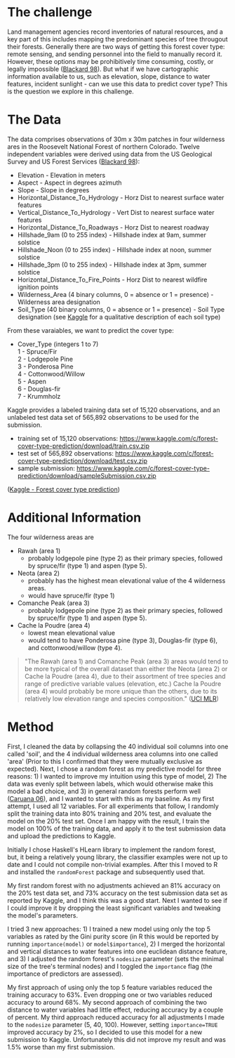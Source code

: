 # The challenge

Land management agencies record inventories of natural resources, and a key
part of this includes mapping the predominant species of tree througout their
forests.  Generally there are two ways of getting this forest cover type:
remote sensing, and sending personnel into the field to manually record it.
However, these options may be prohibitively time consuming, costly, or legally
impossible ([Blackard 98][]).  But what if we have cartographic information
available to us, such as elevation, slope, distance to water features, incident
sunlight - can we use this data to predict cover type?  This is the question we
explore in this challenge.


# The Data

The data comprises observations of 30m x 30m patches in four wilderness ares in
the Roosevelt National Forest of northern Colorado.  Twelve independent
variables were derived using data from the US Geological Survey and US Forest
Services ([Blackard 98][]):

* Elevation - Elevation in meters
* Aspect - Aspect in degrees azimuth
* Slope - Slope in degrees
* Horizontal_Distance_To_Hydrology - Horz Dist to nearest surface water features
* Vertical_Distance_To_Hydrology - Vert Dist to nearest surface water features
* Horizontal_Distance_To_Roadways - Horz Dist to nearest roadway
* Hillshade_9am (0 to 255 index) - Hillshade index at 9am, summer solstice
* Hillshade_Noon (0 to 255 index) - Hillshade index at noon, summer solstice
* Hillshade_3pm (0 to 255 index) - Hillshade index at 3pm, summer solstice
* Horizontal_Distance_To_Fire_Points - Horz Dist to nearest wildfire ignition points
* Wilderness_Area (4 binary columns, 0 = absence or 1 = presence) - Wilderness area designation
* Soil_Type (40 binary columns, 0 = absence or 1 = presence) - Soil Type designation (see [Kaggle][] for a qualitative description of each soil type)

From these varaiables, we want to predict the cover type:

* Cover_Type (integers 1 to 7)  
    1 - Spruce/Fir  
    2 - Lodgepole Pine  
    3 - Ponderosa Pine  
    4 - Cottonwood/Willow  
    5 - Aspen  
    6 - Douglas-fir  
    7 - Krummholz  

Kaggle provides a labeled training data set of 15,120 observations, and an
unlabeled test data set of 565,892 observations to be used for the submission.

* training set of 15,120 observations: https://www.kaggle.com/c/forest-cover-type-prediction/download/train.csv.zip
* test set of 565,892 observations: https://www.kaggle.com/c/forest-cover-type-prediction/download/test.csv.zip
* sample submission: https://www.kaggle.com/c/forest-cover-type-prediction/download/sampleSubmission.csv.zip

([Kaggle - Forest cover type prediction][Kaggle])


# Additional Information

The four wilderness areas are

* Rawah (area 1)
    - probably lodgepole pine (type 2) as their primary species, followed by spruce/fir (type 1) and aspen (type 5).
* Neota (area 2) 
    - probably has the highest mean elevational value of the 4 wilderness areas.  
    - would have spruce/fir (type 1)
* Comanche Peak (area 3) 
    - probably lodgepole pine (type 2) as their primary species, followed by spruce/fir (type 1) and aspen (type 5).
* Cache la Poudre (area 4) 
    - lowest mean elevational value
    - would tend to have Ponderosa pine (type 3), Douglas-fir (type 6), and cottonwood/willow (type 4). 

> "The Rawah (area 1) and Comanche Peak (area 3) areas would tend to be more
typical of the overall dataset than either the Neota (area 2) or Cache la
Poudre (area 4), due to their assortment of tree species and range of
predictive variable values (elevation, etc.) Cache la Poudre (area 4) would
probably be more unique than the others, due to its relatively low elevation
range and species composition."
([UCI MLR][])

# Method

First, I cleaned the data by collapsing the 40 individual soil columns into one
called 'soil', and the 4 individual wilderness area columns into one called
'area' (Prior to this I confirmed that they were mutually exclusive as
expected).  Next, I chose a random forest as my predictive model for three
reasons: 1)  I wanted to improve my intuition using this type of model, 2) The
data was evenly split between labels,  which would otherwise make this model a
bad choice, and 3) in general random forests perform well ([Caruana 06][]), and
I wanted to start with this as my baseline.  As my first attempt, I used all 12
variables.  For all experiments that follow, I randomly split the training data
into 80% training and 20% test, and evaluate the model on the 20% test set.
Once I am happy with the result, I train the model on 100% of the training
data, and apply it to the test submission data and upload the predictions to
Kaggle.

Initially I chose Haskell's HLearn library to implement the random forest, but,
it being a relatively young library, the classifier examples were not up to
date and I could not compile non-trivial examples.  After this I moved to R and
installed the `randomForest` package and subsequently used that.

My first random forest with no adjustments achieved an 81% accuracy on the 20%
test data set, and 73% accuracy on the test submission data set as reported by
Kaggle, and I think this was a good start.  Next I wanted to see if I could
improve it by dropping the least significant variables and tweaking the
model's parameters.

I tried 3 new approaches: 1) I trained a new model using only the top 5
variables as rated by the Gini purity score (in R this would be reported by
running `importance(model)` or `model$importance`), 2) I merged the horizontal
and vertical distances to water features into one euclidean distance feature,
and 3) I adjusted the random forest's `nodesize` parameter (sets the minimal
size of the tree's terminal nodes) and I toggled the `importance` flag (the
importance of predictors are assessed).

My first approach of using only the top 5 feature variables reduced the
training accuracy to 63%.  Even dropping one or two variables reduced accuracy
to around 68%.  My second approach of combining the two distance to water
variables had little effect, reducing accuracy by a couple of percent.  My
third approach reduced accuracy for all adjustments I made to the `nodesize`
parameter (5, 40, 100). However, setting `importance=TRUE` improved accuracy by
2%, so I decided to use this model for a new submission to Kaggle.
Unfortunately this did not improve my result and was 1.5% worse than my first
submission.


[UCI MLR]: https://archive.ics.uci.edu/ml/datasets/Covertype "UCI Machine Learning Repository"
[Blackard 98]: http://www.cs.ucdavis.edu/~matloff/matloff/public_html/132/Data/ForestCover/BlackardDean.pdf "Comparative accuracies of artificial neural networks and discriminant analysis in predicting forest cover types from cartographic variables"
[Kaggle]: https://www.kaggle.com/c/forest-cover-type-prediction/data "Kaggle competition page"
[Caruana 06]: http://www.cs.cornell.edu/~caruana/ctp/ct.papers/caruana.icml06.pdf "Empirical comparison of supervised learning algorithms"
